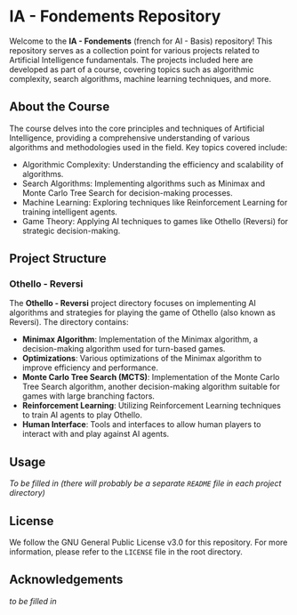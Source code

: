 IA - Fondements Repository
==========================

Welcome to the **IA - Fondements** (french for AI - Basis) repository! This repository serves as a collection point for various projects related to Artificial Intelligence fundamentals. The projects included here are developed as part of a course, covering topics such as algorithmic complexity, search algorithms, machine learning techniques, and more.

About the Course
----------------

The course delves into the core principles and techniques of Artificial Intelligence, providing a comprehensive understanding of various algorithms and methodologies used in the field. Key topics covered include:

*   Algorithmic Complexity: Understanding the efficiency and scalability of algorithms.
*   Search Algorithms: Implementing algorithms such as Minimax and Monte Carlo Tree Search for decision-making processes.
*   Machine Learning: Exploring techniques like Reinforcement Learning for training intelligent agents.
*   Game Theory: Applying AI techniques to games like Othello (Reversi) for strategic decision-making.

Project Structure
-----------------

### Othello - Reversi

The **Othello - Reversi** project directory focuses on implementing AI algorithms and strategies for playing the game of Othello (also known as Reversi). The directory contains:

*   **Minimax Algorithm**: Implementation of the Minimax algorithm, a decision-making algorithm used for turn-based games.
*   **Optimizations**: Various optimizations of the Minimax algorithm to improve efficiency and performance.
*   **Monte Carlo Tree Search (MCTS)**: Implementation of the Monte Carlo Tree Search algorithm, another decision-making algorithm suitable for games with large branching factors.
*   **Reinforcement Learning**: Utilizing Reinforcement Learning techniques to train AI agents to play Othello.
*   **Human Interface**: Tools and interfaces to allow human players to interact with and play against AI agents.


Usage
-----

_To be filled in (there will probably be a separate `README` file in each project directory)_


License
-------

We follow the GNU General Public License v3.0 for this repository. For more information, please refer to the `LICENSE` file in the root directory.


Acknowledgements
----------------
_to be filled in_